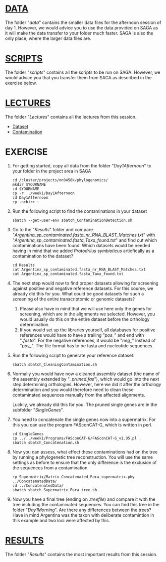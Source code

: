 # [DATA](data)
The folder "_data_" contains the smaller data files for the afternoon session of day 1. However, we would advice you to use the data provided on SAGA as it will make the data transfer to your folder much faster. SAGA is also the only place, where the larger data files are.

# [SCRIPTS](scripts)
The folder "_scripts_" contains all the scripts to be run on SAGA. However, we would advice you that you transfer them from SAGA as described in the exercise below.

# [LECTURES](Lectures)
The folder "_Lectures_" contains all the lectures from this session.
* [Dataset](https://github.com/ForBioPhylogenomics/tutorials/blob/main/week1_day1_afternoon/Lectures/Day1_06_Dataset.pdf)
* [Contamination](https://github.com/ForBioPhylogenomics/tutorials/blob/main/week1_day1_afternoon/Lectures/Day1_07_Contamination.pdf)

# EXERCISE
1. For getting started, copy all data from the folder "_Day1Afternoon_" to your folder in the project area in SAGA<br>

	```
	cd /cluster/projects/nn9458k/phylogenomics/
	mkdir $YOURNAME
	cd $YOURNAME
	cp -r ../week1/Day1Afternoon .
	cd Day1Afternoon
	cp .ncbirc ~
	```

2. Run the following script to find the contaminations in your dataset<br>

	```
	sbatch --get-user-env sbatch_ContaminationDetection.sh
	```
	
3. Go to the "_Results_" folder and compare "_Argentina_sp_contaminated.fasta_nr_RNA_BLAST_Matches.txt_" with "_Argentina_sp_contaminated.fasta_Taxa_found.txt_" and find out which contaminations have been found. Which datasets would be needed having in mind that we added _Protodrilus symbioticus_ articfically as a contamination to the dataset?

	```
	cd Results
	cat Argentina_sp_contaminated.fasta_nr_RNA_BLAST_Matches.txt
	cat Argentina_sp_contaminated.fasta_Taxa_found.txt
	```
	
4. The next step would now to find proper datasets allowing for screening against positive and negative reference datasets. For this course, we already did this for you. What could be good datasets for such a screening of the entire transcriptomic or genomic datasets?<br>

	1. Please also have in mind that we will use here only the genes for screening, which are in the alignments we selected. However, you would usually do this on the entire dataset before the orthology determination.<br>
	2. If you would set up the libraries yourself, all databases for positive references would have to have a trailing "_pos\__" and end with "_.fasta_". For the negative references, it would be "_neg\__" instead of "_pos\__". The file format has to be fasta and nucleotide sequences.<br> 

5. Run the following script to generate your reference dataset:<br>
	
	```
	sbatch sbatch_CleaningContamination.sh
	```
	
6. Normally you would have now a cleaned assembly dataset (the name of the assembly extended by "_\_pruned.fas_"), which would go into the next step determining orthologies. However, here we did it after the orthology determination and you would therefore need to clean these contaminated sequences manually from the affected alignments.<br>

	Luckily, we already did this for you. The pruned single genes are in the subfolder "_SingleGenes_".
	
7. You need  to concatenate the single genes now into a supermatrix. For this you can use the program FASconCAT-G, which is written in perl.<br>

	```
	cd SingleGenes
	cp ../../week1/Programs/FASconCAT-G/FASconCAT-G_v1.05.pl .
	sbatch sbatch_Concatenation.sh
	```
	
8. Now you can assess, what effect these contaminations had on the tree by running a phylogenetic tree reconstruction. You will use the same settings as before to ensure that the only difference is the exclusion of the sequences from a contamination.<br>

	```
	cp Supermatrix/Matrix_Concatenated_Para_supermatrix.phy  ../ConcatenatedData/
	cd ../ConcatenatedData/
	sbatch sbatch_Supermatrix_Para_tree.sh
	```
	
9. Now you have a final tree (ending on _.treefile_) and compare it with the tree including the contaminated sequences. You can find this tree in the folder "_Day1Morning_". Are there any differences between the trees? Have in mind Argentina was the taxon with deliberate contamintion in this example and two loci were affected by this.<br>
	
# [RESULTS](Results)
The folder "_Results_" contains the most important results from this session.
